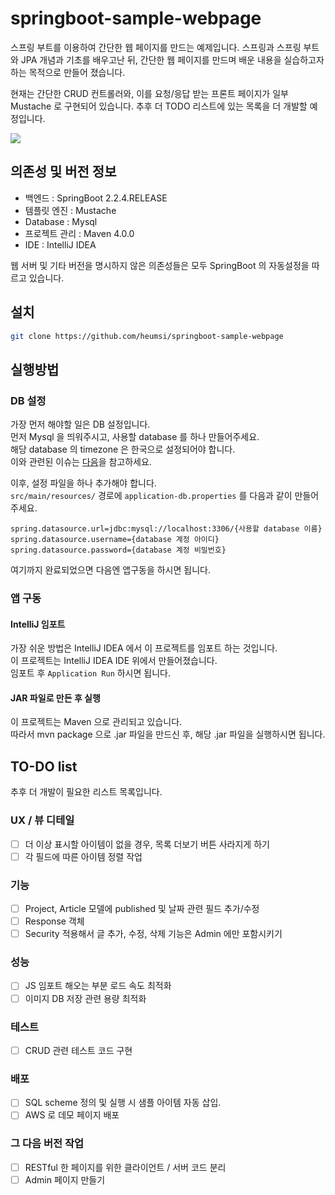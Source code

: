 # springboot-sample-webpage

스프링 부트를 이용하여 간단한 웹 페이지를 만드는 예제입니다.
스프링과 스프링 부트와 JPA 개념과 기초를 배우고난 뒤, 간단한 웹 페이지를 만드며 배운 내용을 실습하고자 하는 목적으로 만들어 졌습니다.

현재는 간단한 CRUD 컨트롤러와, 이를 요청/응답 받는 프론트 페이지가 일부 Mustache 로 구현되어 있습니다.
추후 더 TODO 리스트에 있는 목록을 더 개발할 예정입니다.

![](https://user-images.githubusercontent.com/31306282/74914135-3d67bd80-5405-11ea-904d-05ec6d715ed1.png)


## 의존성 및 버전 정보
- 백엔드 : SpringBoot 2.2.4.RELEASE
- 템플릿 엔진 : Mustache
- Database : Mysql
- 프로젝트 관리 : Maven 4.0.0
- IDE : IntelliJ IDEA

웹 서버 및 기타 버전을 명시하지 않은 의존성들은 모두 SpringBoot 의 자동설정을 따르고 있습니다.

## 설치 

```bash
git clone https://github.com/heumsi/springboot-sample-webpage
```

## 실행방법

### DB 설정 

가장 먼저 해야할 일은 DB 설정입니다.  
먼저 Mysql 을 띄워주시고, 사용할 database 를 하나 만들어주세요.  
해당 database 의 timezone 은 한국으로 설정되어야 합니다.  
이와 관련된 이슈는 [다음](https://offbyone.tistory.com/318)을 참고하세요.

이후, 설정 파일을 하나 추가해야 합니다.  
`src/main/resources/` 경로에 `application-db.properties` 를 다음과 같이 만들어주세요.

```properties
spring.datasource.url=jdbc:mysql://localhost:3306/{사용할 database 이름}
spring.datasource.username={database 계정 아이디}
spring.datasource.password={database 계정 비밀번호}
```

여기까지 완료되었으면 다음엔 앱구동을 하시면 됩니다.

### 앱 구동

#### IntelliJ 임포트

가장 쉬운 방법은 IntelliJ IDEA 에서 이 프로젝트를 임포트 하는 것입니다.  
이 프로젝트는 IntelliJ IDEA IDE 위에서 만들어졌습니다.  
임포트 후 `Application Run` 하시면 됩니다.

#### JAR 파일로 만든 후 실행

이 프로젝트는 Maven 으로 관리되고 있습니다.  
따라서 mvn package 으로 .jar 파일을 만드신 후, 해당 .jar 파일을 실행하시면 됩니다.

## TO-DO list

추후 더 개발이 필요한 리스트 목록입니다.

### UX / 뷰 디테일
- [ ] 더 이상 표시할 아이템이 없을 경우, 목록 더보기 버튼 사라지게 하기
- [ ] 각 필드에 따른 아이템 정렬 작업

### 기능 
- [ ] Project, Article 모델에 published 및 날짜 관련 필드 추가/수정
- [ ] Response 객체 
- [ ] Security 적용해서 글 추가, 수정, 삭제 기능은 Admin 에만 포함시키기

### 성능
- [ ] JS 임포트 해오는 부분 로드 속도 최적화
- [ ] 이미지 DB 저장 관련 용량 최적화

### 테스트
- [ ] CRUD 관련 테스트 코드 구현

### 배포
- [ ] SQL scheme 정의 및 실행 시 샘플 아이템 자동 삽입.
- [ ] AWS 로 데모 페이지 배포

### 그 다음 버전 작업
- [ ] RESTful 한 페이지를 위한 클라이언트 / 서버 코드 분리
- [ ] Admin 페이지 만들기 

